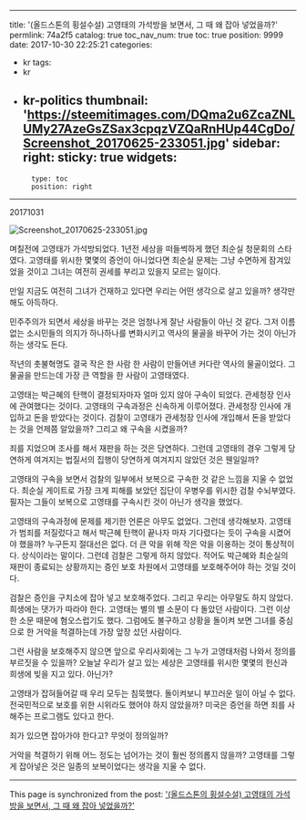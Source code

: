 
---
title: '(올드스톤의 횡설수설) 고영태의 가석방을 보면서, 그 때 왜 잡아 넣었을까?'
permlink: 74a2f5
catalog: true
toc_nav_num: true
toc: true
position: 9999
date: 2017-10-30 22:25:21
categories:
- kr
tags:
- kr
- kr-politics
thumbnail: 'https://steemitimages.com/DQma2u6ZcaZNLUMy27AzeGsZSax3cpqzVZQaRnHUp44CgDo/Screenshot_20170625-233051.jpg'
sidebar:
    right:
        sticky: true
widgets:
    -
        type: toc
        position: right
---


20171031

![Screenshot_20170625-233051.jpg](https://steemitimages.com/DQma2u6ZcaZNLUMy27AzeGsZSax3cpqzVZQaRnHUp44CgDo/Screenshot_20170625-233051.jpg)


며칠전에 고영태가 가석방되었다. 1년전 세상을 떠들썩하게 했던 최순실 청문회의 스타였다. 고영태를 위시한 몇몇의 증언이 아니었다면 최순실 문제는 그냥 수면하게 잠겨있었을 것이고 그녀는 여전히 권세를 부리고 있을지 모르는 일이다. 

만일 지금도 여전히 그녀가 건재하고 있다면 우리는 어떤 생각으로 살고 있을까? 생각만 해도 아득하다. 

민주주의가 되면서 세상을 바꾸는 것은 엄청나게 잘난 사람들이 아닌 것 같다. 그저 이름없는 소시민들의 의지가 하나하나를 변화시키고 역사의 물골을 바꾸어 가는 것이 아닌가 하는 생각도 든다. 

작년의 촛불혁명도 결국 작은 한 사람 한 사람이  만들어낸 커다란 역사의 물골이었다. 그 물골을 만드는데 가장 큰 역할을 한 사람이 고영태였다. 

고영태는 박근혜의 탄핵이 결정되자마자 얼마 있지 않아 구속이 되었다. 관세청장 인사에 관여했다는 것이다. 고영태의 구속과정은 신속하게 이루어졌다. 관세청장 인사에 개입하고 돈을 받았다는 것이다. 검찰이 고영태가 관세청장 인사에 개입해서 돈을 받았다는 것을 언제쯤 알았을까? 그리고 왜 구속을 시켰을까? 

죄를 지었으며 조사를 해서 재판을 하는 것은 당연하다. 그런데 고영태의 경우 그렇게 당연하게 여겨지는 법질서의 집행이 당연하게 여겨지지 않았던 것은 웬일일까?

고영태의 구속을 보면서 검찰의 일부에서 보복으로 구속한 것 같은 느낌을 지울 수 없었다. 최순실 게이트로 가장 크게 피해를 보았던 집단이 우병우를 위시한 검찰 수뇌부였다. 필자는 그들이 보복으로 고영태를 구속시킨 것이 아닌가 생각을 했었다. 

고영태의 구속과정에 문제를 제기한 언론은 아무도 없었다. 그런데 생각해보자. 고영태가 범죄를 저질렀다고 해서 박근혜 탄핵이 끝나자 마자 기다렸다는 듯이 구속을 시켰어야 했을까? 누구든지 절대선은 없다. 더 큰 악을 위해 작은 악을 이용하는 것이 통상적이다. 상식이라는 말이다. 그런데 검찰은 그렇게 하지 않았다. 적어도 박근혜와 최순실의 재판이 종료되는 상황까지는 증인 보호 차원에서 고영태를 보호해주어야 하는 것일 것이다. 

검찰은 증인을 구치소에 잡아 넣고 보호해주었다. 그리고 우리는 아무말도 하지 않았다. 희생에는 댓가가 따라야 한다. 고영태는 별의 별 소문이 다 돌았던 사람이다. 그런 이상한 소문 때문에 혐오스럽기도 했다. 그럼에도 불구하고 상황을 돌이켜 보면 그녀를 중심으로 한 거악을 척결하는데 가장 앞장 섰던 사람이다. 

그런 사람을 보호해주지 않으면 앞으로 우리사회에는 그 누가 고영태처럼 나와서 정의를 부르짓을 수 있을까? 오늘날 우리가 살고 있는 세상은 고영태를 위시한 몇몇의 헌신과 희생에 빚을 지고 있다. 아닌가?

고영태가 잡혀들어갈 때 우리 모두는 침묵했다. 돌이켜보니 부끄러운 일이 아닐 수 없다. 전국민적으로 보호를 위한 시위라도 했어야 하지 않았을까? 미국은 증언을 하면 죄를 사해주는 프로그램도 있다고 한다. 

죄가 있으면 잡아가야 한다고? 
무엇이 정의일까?

거악을 척결하기 위해 어느 정도는 넘어가는 것이 훨씬 정의롭지 않을까?
고영태를 그렇게 잡아넣은 것은 일종의 보복이었다는 생각을 지울 수 없다.

- - -

This page is synchronized from the post: ['(올드스톤의 횡설수설) 고영태의 가석방을 보면서, 그 때 왜 잡아 넣었을까?'](https://steemit.com/@oldstone/74a2f5)
